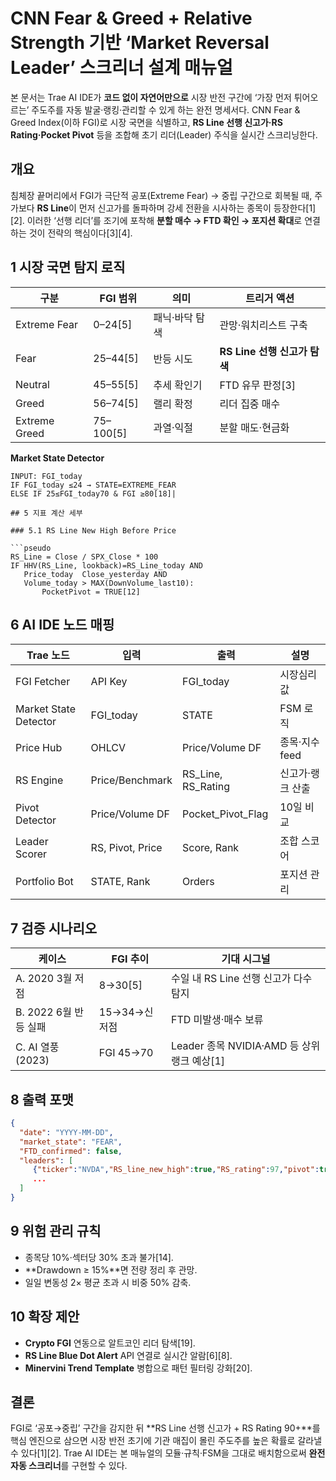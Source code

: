 # CNN Fear & Greed + Relative Strength 기반 ‘Market Reversal Leader’ 스크리너 설계 매뉴얼

본 문서는 Trae AI IDE가 **코드 없이 자연어만으로** 시장 반전 구간에 ‘가장 먼저 튀어오르는’ 주도주를 자동 발굴·랭킹·관리할 수 있게 하는 완전 명세서다. CNN Fear & Greed Index(이하 FGI)로 시장 국면을 식별하고, **RS Line 선행 신고가·RS Rating·Pocket Pivot** 등을 조합해 초기 리더(Leader) 주식을 실시간 스크리닝한다.

## 개요
침체장 끝머리에서 FGI가 극단적 공포(Extreme Fear) → 중립 구간으로 회복될 때, 주가보다 **RS Line**이 먼저 신고가를 돌파하며 강세 전환을 시사하는 종목이 등장한다[1][2]. 이러한 ‘선행 리더’를 조기에 포착해 **분할 매수 → FTD 확인 → 포지션 확대**로 연결하는 것이 전략의 핵심이다[3][4].

## 1 시장 국면 탐지 로직

| 구분 | FGI 범위 | 의미 | 트리거 액션 |
|------|---------|------|-------------|
|Extreme Fear|0–24[5] | 패닉·바닥 탐색 | 관망·워치리스트 구축 |
|Fear|25–44[5] | 반등 시도 | **RS Line 선행 신고가 탐색** |
|Neutral|45–55[5] | 추세 확인기 | FTD 유무 판정[3] |
|Greed|56–74[5] | 랠리 확정 | 리더 집중 매수 |
|Extreme Greed|75–100[5] | 과열·익절 | 분할 매도·현금화 |

**Market State Detector**

```pseudo
INPUT: FGI_today
IF FGI_today ≤24 → STATE=EXTREME_FEAR
ELSE IF 25≤FGI_today70 & FGI ≥80[18]|

## 5 지표 계산 세부

### 5.1 RS Line New High Before Price

```pseudo
RS_Line = Close / SPX_Close * 100
IF HHV(RS_Line, lookback)=RS_Line_today AND
   Price_today  Close_yesterday AND
   Volume_today > MAX(DownVolume_last10):
       PocketPivot = TRUE[12]
```

## 6 AI IDE 노드 매핑

| Trae 노드 | 입력 | 출력 | 설명 |
|-----------|------|------|------|
|FGI Fetcher|API Key|FGI_today|시장심리 값|
|Market State Detector|FGI_today|STATE|FSM 로직|
|Price Hub|OHLCV|Price/Volume DF|종목·지수 feed|
|RS Engine|Price/Benchmark|RS_Line, RS_Rating|신고가·랭크 산출|
|Pivot Detector|Price/Volume DF|Pocket_Pivot_Flag|10일 비교|
|Leader Scorer|RS, Pivot, Price|Score, Rank|조합 스코어|
|Portfolio Bot|STATE, Rank|Orders|포지션 관리|

## 7 검증 시나리오

| 케이스 | FGI 추이 | 기대 시그널 |
|--------|----------|-------------|
|A. 2020 3월 저점|8→30[5] |수일 내 RS Line 선행 신고가 다수 탐지|
|B. 2022 6월 반등 실패|15→34→신저점|FTD 미발생·매수 보류|
|C. AI 열풍(2023)|FGI 45→70|Leader 종목 NVIDIA·AMD 등 상위 랭크 예상[1]|

## 8 출력 포맷

```json
{
  "date": "YYYY-MM-DD",
  "market_state": "FEAR",
  "FTD_confirmed": false,
  "leaders": [
     {"ticker":"NVDA","RS_line_new_high":true,"RS_rating":97,"pivot":true,"score":4},
     ...
  ]
}
```

## 9 위험 관리 규칙
- 종목당 10%·섹터당 30% 초과 불가[14].  
- **Drawdown ≥ 15%**면 전량 정리 후 관망.  
- 일일 변동성 2× 평균 초과 시 비중 50% 감축.

## 10 확장 제안
- **Crypto FGI** 연동으로 알트코인 리더 탐색[19].  
- **RS Line Blue Dot Alert** API 연결로 실시간 알람[6][8].  
- **Minervini Trend Template** 병합으로 패턴 필터링 강화[20].

## 결론
FGI로 ‘공포→중립’ 구간을 감지한 뒤 **RS Line 선행 신고가 + RS Rating 90+**를 핵심 엔진으로 삼으면 시장 반전 초기에 기관 매집이 몰린 주도주를 높은 확률로 갈라낼 수 있다[1][2]. Trae AI IDE는 본 매뉴얼의 모듈·규칙·FSM을 그대로 배치함으로써 **완전 자동 스크리너**를 구현할 수 있다.